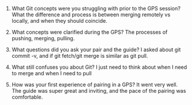 1. What Git concepts were you struggling with prior to the GPS session?
  What the difference and process is between merging remotely vs locally, and when they should coincide.

2. What concepts were clarified during the GPS?
  The processes of pushing, merging, pulling.

3. What questions did you ask your pair and the guide?
  I asked about git commit -v, and if git fetch/git merge is similar as git pull.

4. What still confuses you about Git?
  I just need to think about when I need to merge and when I need to pull

5. How was your first experience of pairing in a GPS?
  It went very well. The guide was super great and inviting, and the pace of the pairing was comfortable.
